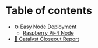 # Table of contents

* [⚙️  Easy Node Deployment](README.md)
  * [Raspberry Pi-4 Node](easy-node-deployment/raspberry-pi-4-node.md)
* [🍻  Catalyst Closeout Report](catalyst-closeout-report.md)

